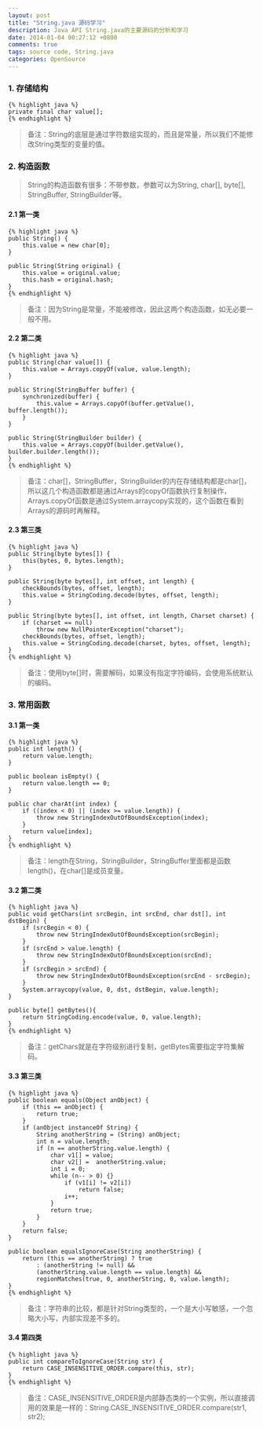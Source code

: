 ```yaml
---
layout: post
title: "String.java 源码学习"
description: Java API String.java的主要源码的分析和学习
date: 2014-01-04 00:27:12 +0800
comments: true
tags: source code, String.java 
categories: OpenSource
---
```


### 1. 存储结构

	{% highlight java %}
    private final char value[];
	{% endhighlight %}

>备注：String的底层是通过字符数组实现的，而且是常量，所以我们不能修改String类型的变量的值。

### 2. 构造函数

>String的构造函数有很多：不带参数，参数可以为String, char[], byte[], StringBuffer, StringBuilder等。

#### 2.1 第一类

	{% highlight java %}
	public String() {
		this.value = new char[0];
	}

	public String(String original) {
		this.value = original.value;
		this.hash = original.hash;
	}
	{% endhighlight %}

>备注：因为String是常量，不能被修改，因此这两个构造函数，如无必要一般不用。

<!--more-->

#### 2.2 第二类

	{% highlight java %}
	public String(char value[]) {
		this.value = Arrays.copyOf(value, value.length);
	}

	public String(StringBuffer buffer) {
		synchronized(buffer) {
			this.value = Arrays.copyOf(buffer.getValue(), buffer.length());
		}
	}

	public String(StringBuilder builder) {
		this.value = Arrays.copyOf(builder.getValue(), builder.builder.length());
	}
	{% endhighlight %}

>备注：char[]，StringBuffer，StringBuilder的内在存储结构都是char[]，所以这几个构造函数都是通过Arrays的copyOf函数执行复制操作，Arrays.copyOf函数是通过System.arraycopy实现的，这个函数在看到Arrays的源码时再解释。

#### 2.3 第三类

	{% highlight java %}
	public String(byte bytes[]) {
		this(bytes, 0, bytes.length);
	}

	public String(byte bytes[], int offset, int length) {
		checkBounds(bytes, offset, length);
		this.value = StringCoding.decode(bytes, offset, length);
	}

	public String(byte bytes[], int offset, int length, Charset charset) {
		if (charset == null)
			throw new NullPointerException("charset");
		checkBounds(bytes, offset, length);
		this.value = StringCoding.decode(charset, bytes, offset, length);
	}
	{% endhighlight %}

>备注：使用byte[]时，需要解码，如果没有指定字符编码，会使用系统默认的编码。

### 3. 常用函数

#### 3.1 第一类

	{% highlight java %}
	public int length() {
		return value.length;
	}

	public boolean isEmpty() {
		return value.length == 0;
	}

	public char charAt(int index) {
		if ((index < 0) || (index >= value.length)) {
			throw new StringIndexOutOfBoundsException(index);
		}
		return value[index];
	}
	{% endhighlight %}

>备注：length在String，StringBuilder，StringBuffer里面都是函数length()，在char[]是成员变量。

#### 3.2 第二类

	{% highlight java %}
	public void getChars(int srcBegin, int srcEnd, char dst[], int dstBegin) {
		if (srcBegin < 0) {
			throw new StringIndexOutOfBoundsException(srcBegin);
		}
		if (srcEnd > value.length) {
			throw new StringIndexOutOfBoundsException(srcEnd);
		}
		if (srcBegin > srcEnd) {
			throw new StringIndexOutOfBoundsException(srcEnd - srcBegin);
		}
		System.arraycopy(value, 0, dst, dstBegin, value.length);
	}

	public byte[] getBytes(){
		return StringCoding.encode(value, 0, value.length);
	}
	{% endhighlight %}

>备注：getChars就是在字符级别进行复制，getBytes需要指定字符集解码。

#### 3.3 第三类

	{% highlight java %}
	public boolean equals(Object anObject) {
		if (this == anObject) {
			return true;
		}
		if (anObject instanceOf String) {
			String anotherString = (String) anObject;
			int n = value.length;
			if (n == anotherString.value.length) {
				char v1[] = value;
				char v2[] =  anotherString.value;
				int i = 0;
				while (n-- > 0) {}
					if (v1[i] != v2[i])
						return false;
					i++;
				}
				return true;
			}
		}
		return false;
	}

	public boolean equalsIgnoreCase(String anotherString) {
		return (this == anotherString) ? true
			: (anotherString != null) && 
			(anotherString.value.length == value.length) && 
			regionMatches(true, 0, anotherString, 0, value.length);
	}
	{% endhighlight %}

>备注：字符串的比较，都是针对String类型的，一个是大小写敏感，一个忽略大小写，内部实现差不多的。

#### 3.4 第四类

	{% highlight java %}
	public int compareToIgnoreCase(String str) {
		return CASE_INSENSITIVE_ORDER.compare(this, str);
	}
	{% endhighlight %}

>备注：CASE_INSENSITIVE_ORDER是内部静态类的一个实例，所以直接调用的效果是一样的：String.CASE_INSENSITIVE_ORDER.compare(str1, str2);
